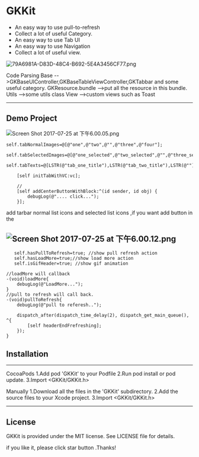 GKKit
====
- An easy way to use pull-to-refresh
- Collect a lot of useful Category.
- An easy way to use Tab UI 
- An easy way to use Navigation 
- Collect a lot of useful view.

![79A6981A-D83D-48C4-B692-5E4A3456CF77.png](http://upload-images.jianshu.io/upload_images/2155810-0cd9ee94a9f87fc2.png?imageMogr2/auto-orient/strip%7CimageView2/2/w/480)

Code Parsing
Base -->GKBaseUIController,GKBaseTableViewController,GKTabbar and some useful category.
GKResource.bundle -->put all the resource  in this bundle.
Utils -->some utils class
View -->custom views such as Toast

---------------------------
Demo Project
---
![Screen Shot 2017-07-25 at 下午6.00.05.png](http://upload-images.jianshu.io/upload_images/2155810-8d15ed0ec0b5596e.png?imageMogr2/auto-orient/strip%7CimageView2/2/w/480)

```
self.tabNormalImages=@[@"one",@"two",@"",@"three",@"four"];
    self.tabSelectedImages=@[@"one_selected",@"two_selected",@"",@"three_selected",@"four_selected"];
    self.tabTexts=@[LSTR(@"tab_one_title"),LSTR(@"tab_two_title"),LSTR(@""),LSTR(@"tab_three_title"),LSTR(@"tab_four_title")];
    
    [self initTabWithVC:vc];
    
    //
    [self addCenterButtonWithBlock:^(id sender, id obj) {
        debugLog(@".... click...");
    }];
```

add tarbar normal  list icons and selected list icons ,if you want add button in the 

![Screen Shot 2017-07-25 at 下午6.00.12.png](http://upload-images.jianshu.io/upload_images/2155810-ca63021f07d4c909.png?imageMogr2/auto-orient/strip%7CimageView2/2/w/480)
-------


```
   self.hasPullToRefresh=true; //show pull refresh action
   self.hasLoadMore=true;//show load more action
   self.isGifHeader=true; //show gif animation

//loadMore will callback
-(void)loadMore{
    debugLog(@"LoadMore...");
}
//pull to refresh will call back.
-(void)pullToRefresh{
    debugLog(@"pull to referesh..");
    
    dispatch_after(dispatch_time_delay(2), dispatch_get_main_queue(), ^{
        [self headerEndFrefreshing];
    });
}
```

Installation
---

---------------------------

CocoaPods
1.Add pod 'GKKit' to your Podfile
2.Run pod install or pod update.
3.Import <GKKit/GKKit.h>

Manually
1.Download all the files in the 'GKKit' subdirectory.
2.Add the source files to your Xcode project.
3.Import <GKKit/GKKit.h>


-----------------------------
License
---
GKKit is provided under the MIT license. See LICENSE file for details.


if you like it, please click star button .Thanks!
